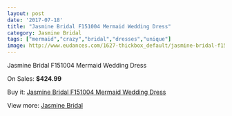 ```yaml
---
layout: post
date: '2017-07-18'
title: "Jasmine Bridal F151004 Mermaid Wedding Dress"
category: Jasmine Bridal
tags: ["mermaid","crazy","bridal","dresses","unique"]
image: http://www.eudances.com/1627-thickbox_default/jasmine-bridal-f151004-mermaid-wedding-dress.jpg
---
```

Jasmine Bridal F151004 Mermaid Wedding Dress

On Sales: **$424.99**
<a href="https://www.eudances.com/en/jasmine-bridal/582-jasmine-bridal-f151004-mermaid-wedding-dress.html"><amp-img layout="responsive" width="600" height="600" src="//www.eudances.com/1627-thickbox_default/jasmine-bridal-f151004-mermaid-wedding-dress.jpg" alt="Jasmine Bridal F151004 Mermaid Wedding Dress 0" /></a>
<a href="https://www.eudances.com/en/jasmine-bridal/582-jasmine-bridal-f151004-mermaid-wedding-dress.html"><amp-img layout="responsive" width="600" height="600" src="//www.eudances.com/1628-thickbox_default/jasmine-bridal-f151004-mermaid-wedding-dress.jpg" alt="Jasmine Bridal F151004 Mermaid Wedding Dress 1" /></a>

Buy it: [Jasmine Bridal F151004 Mermaid Wedding Dress](https://www.eudances.com/en/jasmine-bridal/582-jasmine-bridal-f151004-mermaid-wedding-dress.html "Jasmine Bridal F151004 Mermaid Wedding Dress")

View more: [Jasmine Bridal](https://www.eudances.com/en/6-jasmine-bridal "Jasmine Bridal")
